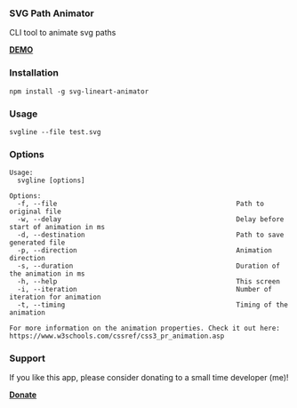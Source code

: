 ### SVG Path Animator
CLI tool to animate svg paths

**[DEMO](https://nckdev.agency/lab/svg-path-animator/en)**

### Installation
`npm install -g svg-lineart-animator`

### Usage
`svgline --file test.svg`

### Options
```
Usage:
  svgline [options]

Options:
  -f, --file                                             Path to original file
  -w, --delay                                            Delay before start of animation in ms
  -d, --destination                                      Path to save generated file
  -p, --direction                                        Animation direction
  -s, --duration                                         Duration of the animation in ms
  -h, --help                                             This screen
  -i, --iteration                                        Number of iteration for animation
  -t, --timing                                           Timing of the animation

For more information on the animation properties. Check it out here: https://www.w3schools.com/cssref/css3_pr_animation.asp
```
### Support
If you like this app, please consider donating to a small time developer (me)!

**[Donate](https://www.paypal.com/cgi-bin/webscr?cmd=_s-xclick&hosted_button_id=2CQSKFWR9LREL&source=url)**
